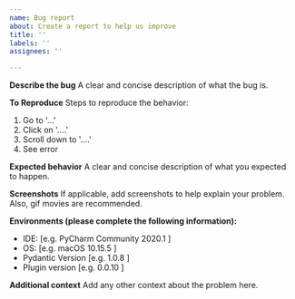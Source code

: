 ```yaml
---
name: Bug report
about: Create a report to help us improve
title: ''
labels: ''
assignees: ''

---
```


**Describe the bug**
A clear and concise description of what the bug is.

**To Reproduce**
Steps to reproduce the behavior:
1. Go to '...'
2. Click on '....'
3. Scroll down to '....'
4. See error

**Expected behavior**
A clear and concise description of what you expected to happen.

**Screenshots**
If applicable, add screenshots to help explain your problem.
Also, gif movies are recommended.

**Environments (please complete the following information):**
 - IDE: [e.g. PyCharm Community 2020.1 ]
 - OS: [e.g. macOS  10.15.5 ]
 - Pydantic Version [e.g. 1.0.8 ]
 - Plugin version [e.g. 0.0.10 ]

**Additional context**
Add any other context about the problem here.
